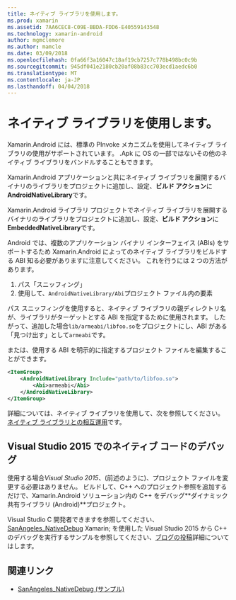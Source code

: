 ```yaml
---
title: ネイティブ ライブラリを使用します。
ms.prod: xamarin
ms.assetid: 7AA6CEC8-C09E-BBDA-FDD6-E40559143548
ms.technology: xamarin-android
author: mgmclemore
ms.author: mamcle
ms.date: 03/09/2018
ms.openlocfilehash: 0fa66f3a16047c18af19cb7257c778b498bc0c9b
ms.sourcegitcommit: 945df041e2180cb20af08b83cc703ecd1aedc6b0
ms.translationtype: MT
ms.contentlocale: ja-JP
ms.lasthandoff: 04/04/2018
---
```

# <a name="using-native-libraries"></a>ネイティブ ライブラリを使用します。

Xamarin.Android には、標準の PInvoke メカニズムを使用してネイティブ ライブラリの使用がサポートされています。 .Apk に OS の一部ではないその他のネイティブ ライブラリをバンドルすることもできます。

Xamarin.Android アプリケーションと共にネイティブ ライブラリを展開するバイナリのライブラリをプロジェクトに追加し、設定、**ビルド アクション**に**AndroidNativeLibrary**です。

Xamarin.Android ライブラリ プロジェクトでネイティブ ライブラリを展開するバイナリのライブラリをプロジェクトに追加し、設定、**ビルド アクション**に**EmbeddedNativeLibrary**です。

Android では、複数のアプリケーション バイナリ インターフェイス (ABIs) をサポートするため Xamarin.Android によってのネイティブ ライブラリをビルドする ABI 知る必要がありますに注意してください。
これを行うには 2 つの方法があります。

1.  パス「スニッフィング」
1.  使用して、`AndroidNativeLibrary/Abi`プロジェクト ファイル内の要素


パス スニッフィングを使用すると、ネイティブ ライブラリの親ディレクトリ名が、ライブラリがターゲットとする ABI を指定するために使用されます。 したがって、追加した場合`lib/armeabi/libfoo.so`をプロジェクトにし、ABI がある「見つけ出す」として`armeabi`です。

または、使用する ABI を明示的に指定するプロジェクト ファイルを編集することができます。

```xml
<ItemGroup>
    <AndroidNativeLibrary Include="path/to/libfoo.so">
        <Abi>armeabi</Abi>
    </AndroidNativeLibrary>
</ItemGroup>
```

詳細については、ネイティブ ライブラリを使用して、次を参照してください。[ネイティブ ライブラリとの相互運用](http://www.mono-project.com/docs/advanced/pinvoke/)です。

## <a name="debugging-native-code-with-visual-studio-2015"></a>Visual Studio 2015 でのネイティブ コードのデバッグ

使用する場合*Visual Studio 2015*、(前述のように)、プロジェクト ファイルを変更する必要はありません。
ビルドして、C++ へのプロジェクト参照を追加するだけで、Xamarin.Android ソリューション内の C++ をデバッグ**ダイナミック共有ライブラリ (Android)**プロジェクト。

Visual Studio C 開発者できますを参照してください、 [SanAngeles_NativeDebug](https://developer.xamarin.com/samples/monodroid/SanAngeles_NDK/) Xamarin; を使用した Visual Studio 2015 から C++ のデバッグを実行するサンプルを参照してください、[ブログの投稿](https://blog.xamarin.com/build-and-debug-c-libraries-in-xamarin-android-apps-with-visual-studio-2015/)詳細についてはします。



## <a name="related-links"></a>関連リンク

- [SanAngeles_NativeDebug (サンプル)](https://developer.xamarin.com/samples/monodroid/SanAngeles_NDK/)
